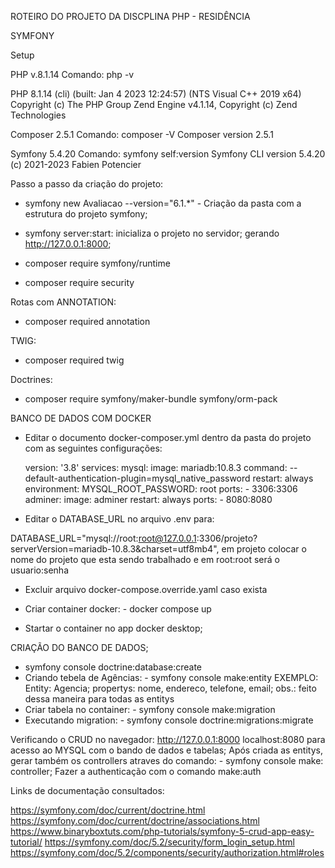 ROTEIRO DO PROJETO DA DISCPLINA PHP - RESIDÊNCIA

SYMFONY

Setup

PHP v.8.1.14
Comando: php -v

PHP 8.1.14 (cli) (built: Jan  4 2023 12:24:57) (NTS Visual C++ 2019 x64)
Copyright (c) The PHP Group
Zend Engine v4.1.14, Copyright (c) Zend Technologies

Composer 2.5.1
Comando: composer -V
Composer version 2.5.1 

Symfony 5.4.20
Comando: symfony self:version
Symfony CLI version 5.4.20 (c) 2021-2023 Fabien Potencier

Passo a passo da criação do projeto:

- symfony new Avaliacao --version="6.1.*" - Criação da pasta com a estrutura do projeto symfony;
- symfony server:start: inicializa o projeto no servidor; gerando http://127.0.0.1:8000;
 
- composer require symfony/runtime

- composer require security

Rotas com ANNOTATION:
- composer required annotation

TWIG:
- composer required twig

Doctrines:
- composer require symfony/maker-bundle symfony/orm-pack

BANCO DE DADOS COM DOCKER

- Editar o documento docker-composer.yml dentro da pasta do projeto
com as seguintes configurações:
	
	version: '3.8'
	services:
  		mysql:
    		image: mariadb:10.8.3
    		command: --default-authentication-plugin=mysql_native_password
    		restart: always
    	environment:
      	MYSQL_ROOT_PASSWORD: root
    		ports:
      		- 3306:3306
  	adminer:
    	image: adminer
    	restart: always
   	 ports:
      	- 8080:8080

- Editar o DATABASE_URL no arquivo .env para:

DATABASE_URL="mysql://root:root@127.0.0.1:3306/projeto? serverVersion=mariadb-10.8.3&charset=utf8mb4", em projeto colocar o nome do projeto que esta sendo trabalhado e em root:root será o usuario:senha

- Excluir arquivo docker-compose.override.yaml caso exista

- Criar container docker: - docker compose up
- Startar o container no app docker desktop;

CRIAÇÃO DO BANCO DE DADOS;
- symfony console doctrine:database:create
- Criando tebela de Agências: - symfony console make:entity
EXEMPLO: Entity: Agencia;
	      propertys: nome, endereco, telefone, email;
obs.: feito dessa maneira para todas as entitys
- Criar tabela no container: - symfony console make:migration
- Executando migration: - symfony console doctrine:migrations:migrate

Verificando o CRUD no navegador:
http://127.0.0.1:8000
localhost:8080 para acesso ao MYSQL com o bando de dados e tabelas;
Após criada as entitys, gerar também os controllers atraves do comando: - symfony console make: controller;
Fazer a authenticação com o comando make:auth 

Links de documentação consultados:

https://symfony.com/doc/current/doctrine.html
https://symfony.com/doc/current/doctrine/associations.html
https://www.binaryboxtuts.com/php-tutorials/symfony-5-crud-app-easy-tutorial/
https://symfony.com/doc/5.2/security/form_login_setup.html
https://symfony.com/doc/5.2/components/security/authorization.html#roles
